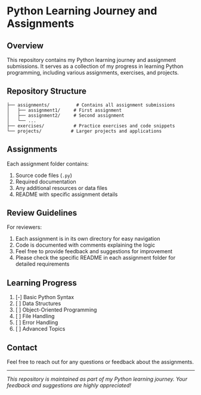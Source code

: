 # Python Learning Journey and Assignments

## Overview
This repository contains my Python learning journey and assignment submissions. It serves as a collection of my progress in learning Python programming, including various assignments, exercises, and projects.

## Repository Structure
```
├── assignments/          # Contains all assignment submissions
│   ├── assignment1/     # First assignment
│   ├── assignment2/     # Second assignment
│   └── ...
├── exercises/           # Practice exercises and code snippets
└── projects/           # Larger projects and applications
```

## Assignments
Each assignment folder contains:
1. Source code files (`.py`)
2. Required documentation
3. Any additional resources or data files
4. README with specific assignment details

## Review Guidelines
For reviewers:
1. Each assignment is in its own directory for easy navigation
2. Code is documented with comments explaining the logic
3. Feel free to provide feedback and suggestions for improvement
4. Please check the specific README in each assignment folder for detailed requirements

## Learning Progress
1. [-] Basic Python Syntax
2. [ ] Data Structures
3. [ ] Object-Oriented Programming
4. [ ] File Handling
5. [ ] Error Handling
6. [ ] Advanced Topics

## Contact
Feel free to reach out for any questions or feedback about the assignments.

---
*This repository is maintained as part of my Python learning journey. Your feedback and suggestions are highly appreciated!*

